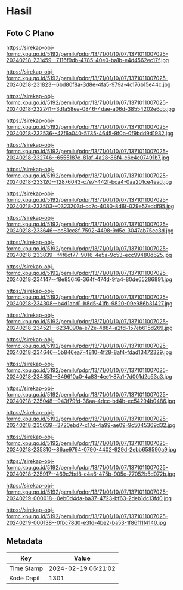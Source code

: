 # Hasil

## Foto C Plano

https://sirekap-obj-formc.kpu.go.id/5192/pemilu/pdpr/13/71/01/10/07/1371011007025-20240218-231459--7116f9db-4785-40e0-ba1b-e4d4562ec17f.jpg

https://sirekap-obj-formc.kpu.go.id/5192/pemilu/pdpr/13/71/01/10/07/1371011007025-20240218-231823--6bd80f8a-3d8e-4fa5-979a-4c176b15e44c.jpg

https://sirekap-obj-formc.kpu.go.id/5192/pemilu/pdpr/13/71/01/10/07/1371011007025-20240218-232241--3dfa58ee-0846-4dae-a06d-38554202e6cb.jpg

https://sirekap-obj-formc.kpu.go.id/5192/pemilu/pdpr/13/71/01/10/07/1371011007025-20240218-232536--47f6a040-5735-4645-9f0b-0f9bdd9d1932.jpg

https://sirekap-obj-formc.kpu.go.id/5192/pemilu/pdpr/13/71/01/10/07/1371011007025-20240218-232746--6555187e-81af-4a28-86f4-c6e4e07491b7.jpg

https://sirekap-obj-formc.kpu.go.id/5192/pemilu/pdpr/13/71/01/10/07/1371011007025-20240218-233120--12876043-c7e7-442f-bca4-0aa201ce4ead.jpg

https://sirekap-obj-formc.kpu.go.id/5192/pemilu/pdpr/13/71/01/10/07/1371011007025-20240218-233503--0323203d-cc7c-4080-8d6f-029e57eddf95.jpg

https://sirekap-obj-formc.kpu.go.id/5192/pemilu/pdpr/13/71/01/10/07/1371011007025-20240218-233646--cc81cc8f-7592-4498-9d5e-3047ab75ec3d.jpg

https://sirekap-obj-formc.kpu.go.id/5192/pemilu/pdpr/13/71/01/10/07/1371011007025-20240218-233839--f4f6cf77-9016-4e5a-9c53-ecc99480d625.jpg

https://sirekap-obj-formc.kpu.go.id/5192/pemilu/pdpr/13/71/01/10/07/1371011007025-20240218-234147--f8e85646-364f-474d-9fa4-80de65286891.jpg

https://sirekap-obj-formc.kpu.go.id/5192/pemilu/pdpr/13/71/01/10/07/1371011007025-20240218-234308--b4d1abd1-b8d5-41fb-9820-09e986b31427.jpg

https://sirekap-obj-formc.kpu.go.id/5192/pemilu/pdpr/13/71/01/10/07/1371011007025-20240218-234521--6234090a-e72e-4884-a2fd-157eb615d269.jpg

https://sirekap-obj-formc.kpu.go.id/5192/pemilu/pdpr/13/71/01/10/07/1371011007025-20240218-234646--5b846ea7-4810-4f28-8af4-fdad13472329.jpg

https://sirekap-obj-formc.kpu.go.id/5192/pemilu/pdpr/13/71/01/10/07/1371011007025-20240218-234853--349610a0-4a83-4ee1-87a1-7d001d2c63c3.jpg

https://sirekap-obj-formc.kpu.go.id/5192/pemilu/pdpr/13/71/01/10/07/1371011007025-20240218-235048--943f79fd-36aa-4dcc-bd4b-ec54294b0486.jpg

https://sirekap-obj-formc.kpu.go.id/5192/pemilu/pdpr/13/71/01/10/07/1371011007025-20240218-235639--3720ebd7-c17d-4a99-ae09-9c5045369d32.jpg

https://sirekap-obj-formc.kpu.go.id/5192/pemilu/pdpr/13/71/01/10/07/1371011007025-20240218-235810--86ae9794-0790-4402-929d-2ebb658590a9.jpg

https://sirekap-obj-formc.kpu.go.id/5192/pemilu/pdpr/13/71/01/10/07/1371011007025-20240218-235917--469c2bd8-c4a6-475b-905e-77052b5d072b.jpg

https://sirekap-obj-formc.kpu.go.id/5192/pemilu/pdpr/13/71/01/10/07/1371011007025-20240219-000018--0eb0d4da-ba37-4723-bf63-2deb1dc13fd0.jpg

https://sirekap-obj-formc.kpu.go.id/5192/pemilu/pdpr/13/71/01/10/07/1371011007025-20240219-000138--0fbc78d0-e3fd-4be2-ba53-1f86f11f4140.jpg


## Metadata

| Key        | Value               |
| ---------- | ------------------- |
| Time Stamp | 2024-02-19 06:21:02 |
| Kode Dapil | 1301                |



